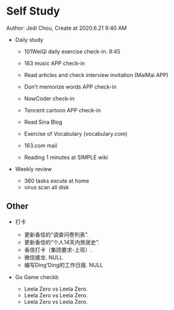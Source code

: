 # Self Study

Author: Jedi Chou, Create at 2020.6.21 9:40 AM

* Daily study
  * 101WeiQi daily exercise check-in. 9:45
  * 163 music APP check-in
  * Read articles and check interview invitation (MaiMai APP)
  * Don't memorize words APP check-in
  * NowCoder check-in
  * Tencent cartoon APP check-in
  * Read Sina Blog
  * Exercise of Vocabulary (vocabulary.com)

  * 163.com mail
  * Reading 1 minutes at SIMPLE wiki

* Weekly review
  * 360 tasks excute at home
  * virus scan all disk

## Other

* 打卡
  * 更新香信的“调查问卷列表”.
  * 更新香信的“个人14天内旅居史”.
  * 香信打卡（集团要求-上班）.
  * 微信接龙. NULL
  * 编写Ding’Ding的工作日报. NULL

* Go Game checkb
  * Leela Zero vs Leela Zero.
  * Leela Zero vs Leela Zero.
  * Leela Zero vs Leela Zero.
